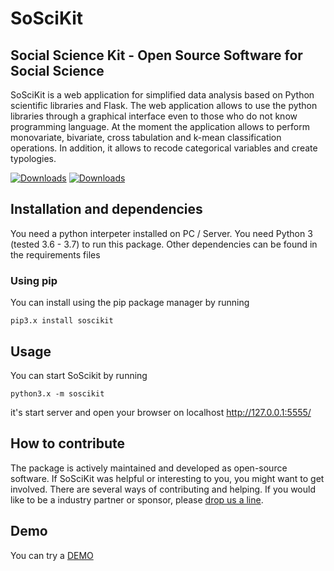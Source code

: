 # SoSciKit
## Social Science Kit - Open Source Software for Social Science

SoSciKit is a web application for simplified data analysis based on Python scientific libraries and Flask.
The web application allows to use the python libraries through a graphical interface even to those who do not know programming language. At the moment the application allows to perform monovariate, bivariate, cross tabulation and k-mean classification operations. In addition, it allows to recode categorical variables and create typologies.

[![Downloads](https://pepy.tech/badge/soscikit)](https://pepy.tech/project/soscikit)
[![Downloads](https://pepy.tech/badge/soscikit/week)](https://pepy.tech/project/soscikit/week)

## Installation and dependencies
You need a python interpeter installed on PC / Server. 
You need Python 3 (tested 3.6 - 3.7) to run this package. Other dependencies can be found in the requirements files

### Using pip

You can install using the pip package manager by running

    pip3.x install soscikit

## Usage

You can start SoScikit by running

    python3.x -m soscikit

it's start server and open your browser on localhost http://127.0.0.1:5555/


## How to contribute

The package is actively maintained and developed as open-source software. If SoSciKit was helpful or interesting to you, you might want to get involved. There are several ways of contributing and helping. If you would like to be a industry partner or sponsor, please [drop us a line](mailto:scarselli@gmail.com).

## Demo

You can try a [DEMO](http://soscikit.eu.pythonanywhere.com/)

